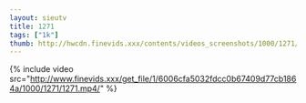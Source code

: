```yaml
--- 
layout: sieutv
title: 1271
tags: ["1k"]
thumb: http://hwcdn.finevids.xxx/contents/videos_screenshots/1000/1271/preview.mp4.jpg
---
```

{% include video src="http://www.finevids.xxx/get_file/1/6006cfa5032fdcc0b67409d77cb1864a/1000/1271/1271.mp4/" %} 
